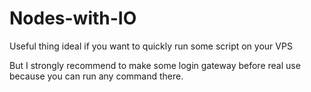 # Nodes-with-IO

Useful thing ideal if you want to quickly run some script on your VPS

But I strongly recommend to make some login gateway before real use because you can run any command there.
